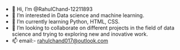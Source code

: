 - 👋 Hi, I’m @RahulChand-12211893
- 👀 I’m interested in Data science and machine learning.
- 🌱 I’m currently learning Python, HTML, CSS.
- 💞️ I’m looking to collaborate on different projects in the field of data science and trying to exploring new and inovative work.
- 📫 email:- rahulchand017@outlook.com

<!---
RahulChand-12211893/RahulChand-12211893 is a ✨ special ✨ repository because its `README.md` (this file) appears on your GitHub profile.
You can click the Preview link to take a look at your changes.
--->
